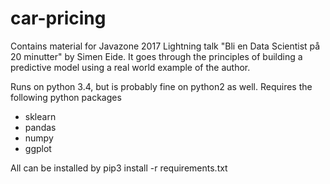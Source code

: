 # car-pricing
Contains material for Javazone 2017 Lightning talk "Bli en Data Scientist på 20 minutter" by Simen Eide.
It goes through the principles of building a predictive model using a real world example of the author.  

Runs on python 3.4, but is probably fine on python2 as well. Requires the following python packages

- sklearn
- pandas
- numpy 
- ggplot

All can be installed by pip3 install -r requirements.txt